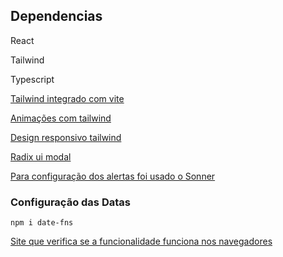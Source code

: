 ## Dependencias

<p>React</p> 
<p>Tailwind</p>
<p>Typescript</p>

[Tailwind integrado com vite](https://tailwindcss.com/docs/guides/vite)

[Animações com tailwind](https://tailwindcss.com/docs/animation)

[Design responsivo tailwind](https://tailwindcss.com/docs/responsive-design)

[Radix ui modal](https://www.radix-ui.com/primitives/docs/components/dialog)

[Para configuração dos alertas foi usado o Sonner](https://sonner.emilkowal.ski/)

### Configuração das Datas

```
npm i date-fns
```

[Site que verifica se a funcionalidade funciona nos navegadores](https://caniuse.com/?search=speechrecognition)